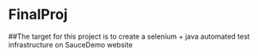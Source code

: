 # FinalProj
##The target for this project is to create a selenium + java automated test infrastructure on SauceDemo website
